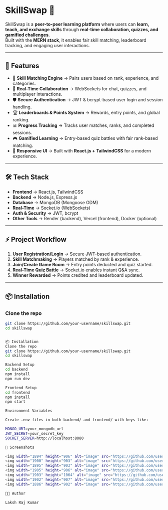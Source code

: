 # SkillSwap 🎯  

SkillSwap is a **peer-to-peer learning platform** where users can **learn, teach, and exchange skills** through **real-time collaboration, quizzes, and gamified challenges**.  
Built with the **MERN stack**, it enables fair skill matching, leaderboard tracking, and engaging user interactions.  

---

## 🚀 Features  

- 🔑 **Skill Matching Engine** → Pairs users based on rank, experience, and categories.  
- 💬 **Real-Time Collaboration** → WebSockets for chat, quizzes, and multiplayer interactions.  
- 🛡 **Secure Authentication** → JWT & bcrypt-based user login and session handling.  
- 🏆 **Leaderboards & Points System** → Rewards, entry points, and global ranking.  
- 📊 **Progress Tracking** → Tracks user matches, ranks, and completed sessions.  
- 🎮 **Gamified Learning** → Entry-based quiz battles with fair rank-based matching.  
- 📱 **Responsive UI** → Built with **React.js + TailwindCSS** for a modern experience.  

---

## 🛠 Tech Stack  

- **Frontend** → React.js, TailwindCSS  
- **Backend** → Node.js, Express.js  
- **Database** → MongoDB (Mongoose ODM)  
- **Real-Time** → Socket.io (WebSockets)  
- **Auth & Security** → JWT, bcrypt  
- **Other Tools** → Render (backend), Vercel (frontend), Docker (optional)  

---

## ⚡ Project Workflow  

1. **User Registration/Login** → Secure JWT-based authentication.  
2. **Skill Matchmaking** → Players matched by rank & experience.  
3. **Join/Create Game Room** → Entry points deducted and quiz started.  
4. **Real-Time Quiz Battle** → Socket.io enables instant Q&A sync.  
5. **Winner Rewarded** → Points credited and leaderboard updated.  

---

## 📦 Installation  

### Clone the repo  
```bash
git clone https://github.com/your-username/skillswap.git
cd skillswap


📦 Installation
Clone the repo
git clone https://github.com/your-username/skillswap.git
cd skillswap

Backend Setup
cd backend
npm install
npm run dev

Frontend Setup
cd frontend
npm install
npm start

Environment Variables

Create .env files in both backend/ and frontend/ with keys like:

MONGO_URI=your_mongodb_url
JWT_SECRET=your_secret_key
SOCKET_SERVER=http://localhost:8080

📸 Screenshots 

<img width="1894" height="906" alt="image" src="https://github.com/user-attachments/assets/be45be42-4e84-4bf3-b9a7-22afad88d40f" />
<img width="1900" height="903" alt="image" src="https://github.com/user-attachments/assets/1777c195-3e98-4c06-9583-ce3ba5ba1c30" />
<img width="1895" height="903" alt="image" src="https://github.com/user-attachments/assets/c860ca52-cc97-4d5a-914a-4a502f567410" />
<img width="1905" height="906" alt="image" src="https://github.com/user-attachments/assets/899385d8-a17e-42f6-a1a7-c4a1f177b0a4" />
<img width="1903" height="1064" alt="image" src="https://github.com/user-attachments/assets/2039c717-218a-4fef-a371-931892d17f15" />
<img width="1902" height="907" alt="image" src="https://github.com/user-attachments/assets/5a8a864b-628e-458d-94e5-a096c1179a06" />
<img width="1886" height="902" alt="image" src="https://github.com/user-attachments/assets/0c4c383c-7fa0-48bc-986e-d580ee29eaac" />

👨‍💻 Author

Laksh Raj Kumar
